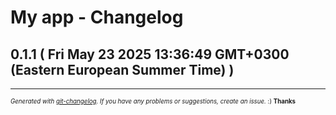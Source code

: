 # My app - Changelog

## 0.1.1  ( Fri May 23 2025 13:36:49 GMT+0300 (Eastern European Summer Time) )



---
<sub><sup>*Generated with [git-changelog](https://github.com/rafinskipg/git-changelog). If you have any problems or suggestions, create an issue.* :) **Thanks** </sub></sup>
